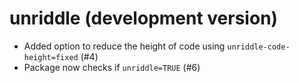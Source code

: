 # unriddle (development version)

* Added option to reduce the height of code using `unriddle-code-height=fixed` (#4)
* Package now checks if `unriddle=TRUE` (#6)
